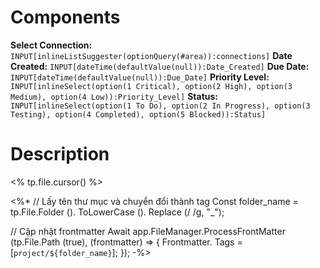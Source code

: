 # Components
**Select Connection:** `INPUT[inlineListSuggester(optionQuery(#area)):connections]` 
**Date Created:** `INPUT[dateTime(defaultValue(null)):Date_Created]`
**Due Date:** `INPUT[dateTime(defaultValue(null)):Due_Date]`
**Priority Level:** `INPUT[inlineSelect(option(1 Critical), option(2 High), option(3 Medium), option(4 Low)):Priority_Level]`
**Status:** `INPUT[inlineSelect(option(1 To Do), option(2 In Progress), option(3 Testing), option(4 Completed), option(5 Blocked)):Status]`
# Description

<% tp.file.cursor() %>

<%* 
// Lấy tên thư mục và chuyển đổi thành tag
Const folder_name = tp.File.Folder (). ToLowerCase (). Replace (/ /g, "_");

// Cập nhật frontmatter
Await app.FileManager.ProcessFrontMatter (tp.File.Path (true), (frontmatter) => {
    Frontmatter. Tags = [`project/${folder_name}`];
});
-%>